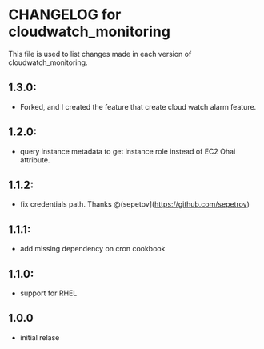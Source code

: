 # CHANGELOG for cloudwatch_monitoring

This file is used to list changes made in each version of cloudwatch_monitoring.

## 1.3.0:
* Forked, and I created the feature that create cloud watch alarm feature.

## 1.2.0:
* query instance metadata to get instance role instead of EC2 Ohai attribute.

## 1.1.2:
* fix credentials path. Thanks @(sepetov](https://github.com/sepetrov)

## 1.1.1:
* add missing dependency on cron cookbook

## 1.1.0:
* support for RHEL

## 1.0.0
* initial relase
